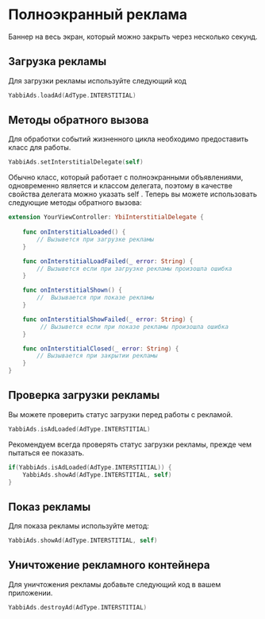 # Полноэкранный реклама
Баннер на весь экран, который можно закрыть через несколько секунд.

## Загрузка рекламы
Для загрузки рекламы используйте следующий код
```swift
YabbiAds.loadAd(AdType.INTERSTITIAL)
```

## Методы обратного вызова
Для обработки событий жизненного цикла необходимо предоставить класс для работы.
```swift
YabbiAds.setInterstitialDelegate(self)
```
Обычно класс, который работает с полноэкранными объявлениями, одновременно является и классом делегата, поэтому в качестве свойства делегата можно указать self .
Теперь вы можете использовать следующие методы обратного вызова:

```swift
extension YourViewController: YbiInterstitialDelegate {
    
    func onInterstitialLoaded() {
        // Вызывется при загрузке рекламы
    }

    func onInterstitialLoadFailed(_ error: String) {
        // Вызывется если при загрузке рекламы произошла ошибка
    }

    func onInterstitialShown() {
        //  Вызывается при показе рекламы
    }

    func onInterstitialShowFailed(_ error: String) {
         // Вызывется если при показе рекламы произошла ошибка
    }

    func onInterstitialClosed(_ error: String) {
        // Вызывается при закрытии рекламы
    }
}
```

## Проверка загрузки рекламы
Вы можете проверить статус загрузки перед работы с рекламой.
```swift
YabbiAds.isAdLoaded(AdType.INTERSTITIAL)
```

Рекомендуем всегда проверять статус загрузки рекламы, прежде чем пытаться ее показать.
```swift
if(YabbiAds.isAdLoaded(AdType.INTERSTITIAL)) {
    YabbiAds.showAd(AdType.INTERSTITIAL, self)
}
```

## Показ рекламы
Для показа рекламы используйте метод:
```swift
YabbiAds.showAd(AdType.INTERSTITIAL, self)
```

## Уничтожение рекламного контейнера
Для уничтожения рекламы добавьте следующий код в вашем приложении.
```swift
YabbiAds.destroyAd(AdType.INTERSTITIAL)
```